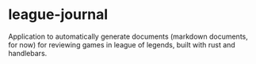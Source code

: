 # league-journal

Application to automatically generate documents (markdown documents, for now) for reviewing games in league of legends, built with rust and handlebars.
